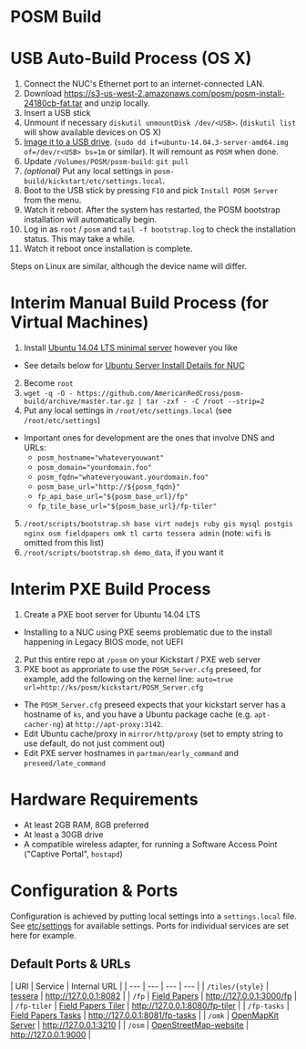 # POSM Build

USB Auto-Build Process (OS X)
=============================

1. Connect the NUC's Ethernet port to an internet-connected LAN.
2. Download https://s3-us-west-2.amazonaws.com/posm/posm-install-24180cb-fat.tar and unzip locally.
3. Insert a USB stick
4. Unmount if necessary `diskutil unmountDisk /dev/<USB>`. (`diskutil list` will show available devices on OS X)
5. [Image it to a USB
  drive](http://www.ubuntu.com/download/desktop/create-a-usb-stick-on-mac-osx).
  (`sudo dd if=ubuntu-14.04.3-server-amd64.img of=/dev/r<USB> bs=1m` or similar). It will remount as `POSM` when done.
6. Update `/Volumes/POSM/posm-build`: `git pull`
7. _(optional)_ Put any local settings in `posm-build/kickstart/etc/settings.local`.
8. Boot to the USB stick by pressing `F10` and pick `Install POSM Server` from the menu.
9. Watch it reboot. After the system has restarted, the POSM bootstrap installation will automatically begin.
10. Log in as `root` / `posm` and `tail -f bootstrap.log` to check the installation status. This may take a while.
11. Watch it reboot once installation is complete.

Steps on Linux are similar, although the device name will differ.

Interim Manual Build Process (for Virtual Machines)
============================

1. Install [Ubuntu 14.04 LTS minimal server](http://www.ubuntu.com/download/server) however you like
  * See details below for [Ubuntu Server Install Details for NUC](#ubuntu-server-install-details-for-nuc)
2. Become `root`
3.  `wget -q -O - https://github.com/AmericanRedCross/posm-build/archive/master.tar.gz | tar -zxf - -C /root --strip=2`
4. Put any local settings in `/root/etc/settings.local` (see `/root/etc/settings`)
  * Important ones for development are the ones that involve DNS and URLs:
    * `posm_hostname="whateveryouwant"`
    * `posm_domain="yourdomain.foo"`
    * `posm_fqdn="whateveryouwant.yourdomain.foo"`
    * `posm_base_url="http://${posm_fqdn}"`
    * `fp_api_base_url="${posm_base_url}/fp"`
    * `fp_tile_base_url="${posm_base_url}/fp-tiler"`
5. `/root/scripts/bootstrap.sh base virt nodejs ruby gis mysql postgis nginx osm fieldpapers omk tl carto tessera admin` (note: `wifi` is omitted from this list)
6. `/root/scripts/bootstrap.sh demo_data`, if you want it

Interim PXE Build Process
=========================

1. Create a PXE boot server for Ubuntu 14.04 LTS
 * Installing to a NUC using PXE seems problematic due to the install happening in Legacy BIOS mode, not UEFI
2. Put this entire repo at `/posm` on your Kickstart / PXE web server
3. PXE boot as approriate to use the `POSM_Server.cfg` preseed, for example, add the following on the kernel line: `auto=true url=http://ks/posm/kickstart/POSM_Server.cfg`
  * The `POSM_Server.cfg` preseed expects that your kickstart server has a hostname of `ks`, and you have a Ubuntu package cache (e.g. `apt-cacher-ng`) at `http://apt-proxy:3142`.
  * Edit Ubuntu cache/proxy in `mirror/http/proxy` (set to empty string to use default, do not just comment out)
  * Edit PXE server hostnames in `partman/early_command` and `preseed/late_command`

Hardware Requirements
=====================
* At least 2GB RAM, 8GB preferred
* At least a 30GB drive
* A compatible wireless adapter, for running a Software Access Point ("Captive Portal", `hostapd`)

Configuration & Ports
=====================

Configuration is achieved by putting local settings into a `settings.local` file. See [etc/settings](kickstart/etc/settings) for available settings.  Ports for individual services are set here for example.

Default Ports & URLs
--------------------

| URI | Service | Internal URL |
| --- | --- | --- | --- |
| `/tiles/{style}` | [tessera](https://github.com/mojodna/tessera) | http://127.0.0.1:8082 |
| `/fp` | [Field Papers](https://github.com/fieldpapers/fp-web) | http://127.0.0.1:3000/fp |
| `/fp-tiler` | [Field Papers Tiler](https://github.com/fieldpapers/fp-tiler) | http://127.0.0.1:8080/fp-tiler |
| `/fp-tasks` | [Field Papers Tasks](https://github.com/fieldpapers/fp-tasks) | http://127.0.0.1:8081/fp-tasks |
| `/omk` | [OpenMapKit Server](https://github.com/AmericanRedCross/OpenMapKitServer) | http://127.0.0.1:3210 |
| `/osm` | [OpenStreetMap-website](https://github.com/AmericanRedCross/openstreetmap-website) | http://127.0.0.1:9000 |

